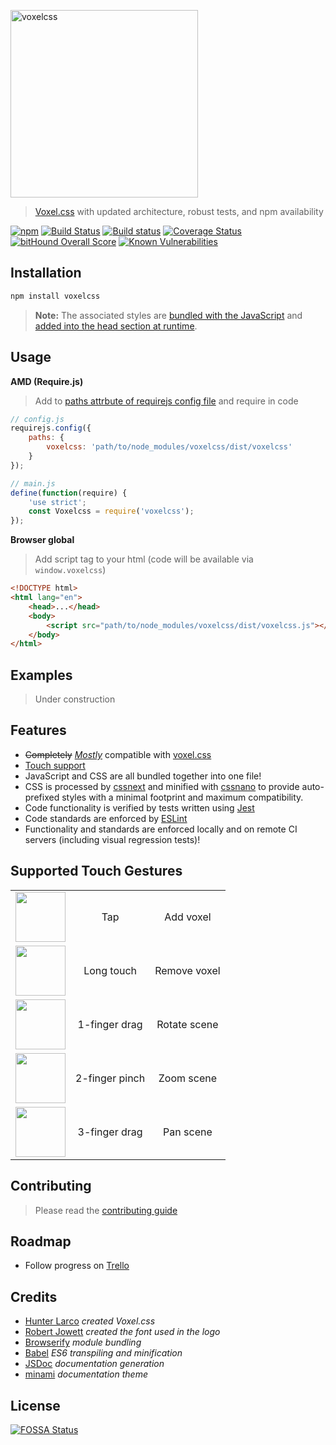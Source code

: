 
<p align="left">
    <a href="https://github.com/jhwohlgemuth/voxelcss"><img width="300px" alt="voxelcss" src="https://raw.githubusercontent.com/jhwohlgemuth/voxelcss/master/media/voxelcss_with_letters.png"/></a>
</p>

> [Voxel.css](http://www.voxelcss.com/) with updated architecture, robust tests, and npm availability

[![npm](https://img.shields.io/npm/v/voxelcss.svg)](https://www.npmjs.com/package/voxelcss)
[![Build Status](https://travis-ci.org/jhwohlgemuth/voxelcss.svg?branch=master)](https://travis-ci.org/jhwohlgemuth/voxelcss)
[![Build status](https://ci.appveyor.com/api/projects/status/y9imj7j6x1ptva5o/branch/master?svg=true)](https://ci.appveyor.com/project/jhwohlgemuth/voxelcss/branch/master)
[![Coverage Status](https://coveralls.io/repos/github/jhwohlgemuth/voxelcss/badge.svg?branch=master)](https://coveralls.io/github/jhwohlgemuth/voxelcss?branch=master)
[![bitHound Overall Score](https://www.bithound.io/github/jhwohlgemuth/voxelcss/badges/score.svg)](https://www.bithound.io/github/jhwohlgemuth/voxelcss)
[![Known Vulnerabilities](https://snyk.io/test/github/jhwohlgemuth/voxelcss/badge.svg)](https://snyk.io/test/github/jhwohlgemuth/voxelcss)

Installation
------------

```bash
npm install voxelcss
```

> **Note:** The associated styles are [bundled with the JavaScript](https://github.com/jhwohlgemuth/voxelcss/blob/master/lib/index.js#L3) and [added into the head section at runtime](https://github.com/cheton/browserify-css#autoinject).

Usage
-----

**AMD (Require.js)**
> Add to [paths attrbute of requirejs config file](http://requirejs.org/docs/api.html#config-paths) and require in code

```js
// config.js
requirejs.config({
    paths: {
        voxelcss: 'path/to/node_modules/voxelcss/dist/voxelcss'
    }
});

// main.js
define(function(require) {
    'use strict';
    const Voxelcss = require('voxelcss');
});
```

**Browser global**
> Add script tag to your html (code will be available via `window.voxelcss`)

```html
<!DOCTYPE html>
<html lang="en">
    <head>...</head>
    <body>
        <script src="path/to/node_modules/voxelcss/dist/voxelcss.js"></script>
    </body>
</html>
```

Examples
--------
> Under construction

Features
--------
- ~~Completely~~ [*Mostly*](https://github.com/jhwohlgemuth/voxelcss/pull/10) compatible with [voxel.css](https://github.com/HunterLarco/voxel.css)
- [Touch support](#supported-touch-gestures)
- JavaScript and CSS are all bundled together into one file!
- CSS is processed by [cssnext](http://cssnext.io/) and minified with [cssnano](http://cssnano.co/) to provide auto-prefixed styles with a minimal footprint and maximum compatibility.
- Code functionality is verified by tests written using [Jest](https://facebook.github.io/jest/)
- Code standards are enforced by [ESLint](http://eslint.org/)
- Functionality and standards are enforced locally and on remote CI servers (including visual regression tests)!

Supported Touch Gestures
------------------------
<table style="text-align:center;">
<tr>
    <td><img src="https://raw.githubusercontent.com/jhwohlgemuth/voxelcss/master/media/gestures/one_finger_tap.png" height=80></img></td>
    <td>Tap</td>
    <td>Add voxel</td>
</tr>
<tr>
    <td><img src="https://raw.githubusercontent.com/jhwohlgemuth/voxelcss/master/media/gestures/one_finger_hold.png" height=80></img></td>
    <td>Long touch</td>
    <td>Remove voxel</td>
</tr>
<tr>
    <td><img src="https://raw.githubusercontent.com/jhwohlgemuth/voxelcss/master/media/gestures/one_finger_drag.png" height=80></img></td>
    <td>1-finger drag</td>
    <td>Rotate scene</td>
</tr>
<tr>
    <td><img src="https://raw.githubusercontent.com/jhwohlgemuth/voxelcss/master/media/gestures/two_finger_scale.png" height=80></img></td>
    <td>2-finger pinch</td>
    <td>Zoom scene</td>
</tr>
<tr>
    <td><img src="https://raw.githubusercontent.com/jhwohlgemuth/voxelcss/master/media/gestures/three_finger_drag.png" height=80></img></td>
    <td>3-finger drag</td>
    <td>Pan scene</td>
</tr>
</table>

Contributing
------------
> Please read the [contributing guide](.github/CONTRIBUTING.md)

Roadmap
-------
- Follow progress on [Trello](https://trello.com/b/Q3sVE18k/voxelcss)

Credits
-------
- [Hunter Larco](http://hunterlarco.com/)  *created Voxel.css*
- [Robert Jowett](http://www.dafont.com/percy-pixel.font?fpp=100&l%5B%5D=10&l%5B%5D=1&text=voxelcss) *created the font used in the logo*
- [Browserify](http://browserify.org/) *module bundling*
- [Babel](https://babeljs.io/) *ES6 transpiling and minification*
- [JSDoc](http://usejsdoc.org/) *documentation generation*
- [minami](https://github.com/Nijikokun/minami) *documentation theme*

License
-------
[![FOSSA Status](https://app.fossa.io/api/projects/git%2Bhttps%3A%2F%2Fgithub.com%2Fjhwohlgemuth%2Fvoxelcss.svg?type=large)](https://app.fossa.io/projects/git%2Bhttps%3A%2F%2Fgithub.com%2Fjhwohlgemuth%2Fvoxelcss?ref=badge_large)
